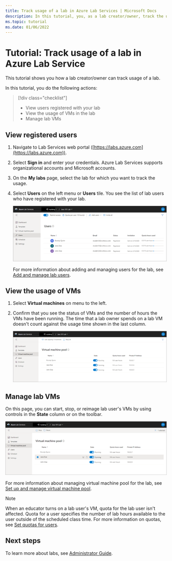 ```yaml
---
title: Track usage of a lab in Azure Lab Services | Microsoft Docs
description: In this tutorial, you, as a lab creator/owner, track the usage of your lab. 
ms.topic: tutorial
ms.date: 01/06/2022
---
```


# Tutorial: Track usage of a lab in Azure Lab Service

This tutorial shows you how a lab creator/owner can track usage of a lab.

In this tutorial, you do the following actions:

> [!div class="checklist"]
> * View users registered with your lab
> * View the usage of VMs in the lab
> * Manage lab VMs

## View registered users

1. Navigate to Lab Services web portal ([https://labs.azure.com](https://labs.azure.com)).
2. Select **Sign in** and enter your credentials. Azure Lab Services supports organizational accounts and Microsoft accounts.
3. On the **My labs** page, select the lab for which you want to track the usage.
4. Select **Users** on the left menu or **Users** tile. You see the list of lab users who have registered with your lab.  

    ![Registered users](./media/tutorial-track-usage/registered-users.png)

    For more information about adding and managing users for the lab, see [Add and manage lab users](how-to-manage-lab-users.md).

## View the usage of VMs

1. Select **Virtual machines** on menu to the left.
2. Confirm that you see the status of VMs and the number of hours the VMs have been running. The time that a lab owner spends on a lab VM doesn't count against the usage time shown in the last column.

    ![VM usage](./media/tutorial-track-usage/vm-usage.png)

## Manage lab VMs

On this page, you can start, stop, or reimage lab user's VMs by using controls in the **State** column or on the toolbar.

![VM actions](./media/tutorial-track-usage/vm-controls.png)

For more information about managing virtual machine pool for the lab, see [Set up and manage virtual machine pool](how-to-set-virtual-machine-passwords.md).

> [!NOTE]
> When an educator turns on a lab user's VM, quota for the lab user isn't affected. Quota for a user specifies the number of lab hours available to the user outside of the scheduled class time. For more information on quotas, see [Set quotas for users](how-to-manage-lab-users.md?#set-quotas-for-users).

## Next steps

To learn more about labs, see [Administrator Guide](administrator-guide.md).
